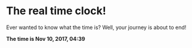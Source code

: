 # The real time clock!

Ever wanted to know what the time is? Well, your journey is about to end!

**The time is Nov 10, 2017, 04:39**